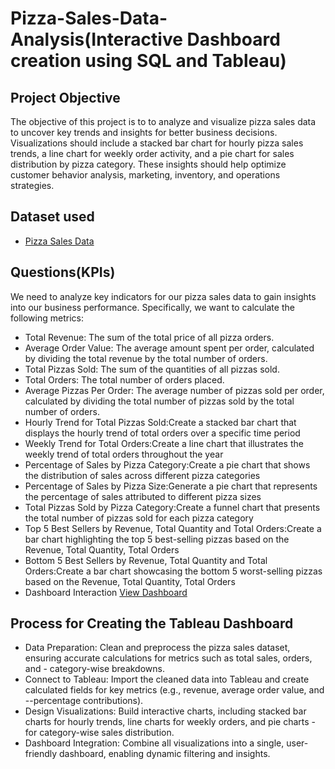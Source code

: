 # Pizza-Sales-Data-Analysis(Interactive Dashboard creation using SQL and Tableau)
## Project Objective
The objective of this project is to to analyze and visualize pizza sales data to uncover key trends and insights for better business decisions. Visualizations should include a stacked bar chart for hourly pizza sales trends, a line chart for weekly order activity, and a pie chart for sales distribution by pizza category. These insights should help optimize customer behavior analysis, marketing, inventory, and operations strategies.

## Dataset used
- <a href="https://github.com/ramyakothapally-spec/Data-Analysis-Tableau-Sql-Dashboard/blob/main/Pizza_Sales_Data_xlsx">Pizza Sales Data </a>

## Questions(KPIs)
We need to analyze key indicators for our pizza sales data to gain insights into our business performance. Specifically, we want to calculate the following metrics:
- Total Revenue: The sum of the total price of all pizza orders.
- Average Order Value: The average amount spent per order, calculated by dividing the total revenue by the total number of orders.
- Total Pizzas Sold: The sum of the quantities of all pizzas sold.
- Total Orders: The total number of orders placed.
- Average Pizzas Per Order: The average number of pizzas sold per order, calculated by dividing the total number of pizzas sold by the total number of orders.
- Hourly Trend for Total Pizzas Sold:Create a stacked bar chart that displays the hourly trend of total orders over a specific time period
- Weekly Trend for Total Orders:Create a line chart that illustrates the weekly trend of total orders throughout the year
- Percentage of Sales by Pizza Category:Create a pie chart that shows the distribution of sales across different pizza categories
- Percentage of Sales by Pizza Size:Generate a pie chart that represents the percentage of sales attributed to different pizza sizes
- Total Pizzas Sold by Pizza Category:Create a funnel chart that presents the total number of pizzas sold for each pizza category
- Top 5 Best Sellers by Revenue, Total Quantity and Total Orders:Create a bar chart highlighting the top 5 best-selling pizzas based on the Revenue, Total Quantity, Total Orders
- Bottom 5 Best Sellers by Revenue, Total Quantity and Total Orders:Create a bar chart showcasing the bottom 5 worst-selling pizzas based on the Revenue, Total Quantity, Total Orders
- Dashboard Interaction <a href="https://github.com/ramyakothapally-spec/Data-Analysis-Tableau-Sql-Dashboard/blob/main/Pizza%20Sales%20Report%20Dashboard.twbx">View Dashboard <a/>

## Process for Creating the Tableau Dashboard
- Data Preparation: Clean and preprocess the pizza sales dataset, ensuring accurate calculations for metrics such as total sales, orders, and - category-wise breakdowns.
- Connect to Tableau: Import the cleaned data into Tableau and create calculated fields for key metrics (e.g., revenue, average order value, and --percentage contributions).
- Design Visualizations: Build interactive charts, including stacked bar charts for hourly trends, line charts for weekly orders, and pie charts - for category-wise sales distribution.
- Dashboard Integration: Combine all visualizations into a single, user-friendly dashboard, enabling dynamic filtering and insights.







